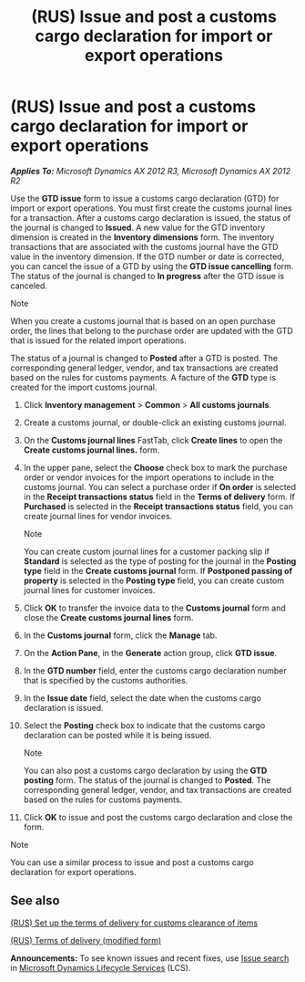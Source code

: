﻿---
title: (RUS) Issue and post a customs cargo declaration for import or export operations
TOCTitle: (RUS) Issue and post a customs cargo declaration for import or export operations
ms:assetid: f1087bae-e61b-44dc-9a27-5080e8deedd6
ms:mtpsurl: https://technet.microsoft.com/en-us/library/JJ733404(v=AX.60)
ms:contentKeyID: 49685271
ms.date: 04/18/2014
mtps_version: v=AX.60
---

# (RUS) Issue and post a customs cargo declaration for import or export operations 


_**Applies To:** Microsoft Dynamics AX 2012 R3, Microsoft Dynamics AX 2012 R2_

Use the **GTD issue** form to issue a customs cargo declaration (GTD) for import or export operations. You must first create the customs journal lines for a transaction. After a customs cargo declaration is issued, the status of the journal is changed to **Issued**. A new value for the GTD inventory dimension is created in the **Inventory dimensions** form. The inventory transactions that are associated with the customs journal have the GTD value in the inventory dimension. If the GTD number or date is corrected, you can cancel the issue of a GTD by using the **GTD issue cancelling** form. The status of the journal is changed to **In progress** after the GTD issue is canceled.


> [!NOTE]
> <P>When you create a customs journal that is based on an open purchase order, the lines that belong to the purchase order are updated with the GTD that is issued for the related import operations.</P>



The status of a journal is changed to **Posted** after a GTD is posted. The corresponding general ledger, vendor, and tax transactions are created based on the rules for customs payments. A facture of the **GTD** type is created for the import customs journal.

1.  Click **Inventory management** \> **Common** \> **All customs journals**.

2.  Create a customs journal, or double-click an existing customs journal.

3.  On the **Customs journal lines** FastTab, click **Create lines** to open the **Create customs journal lines.** form.

4.  In the upper pane, select the **Choose** check box to mark the purchase order or vendor invoices for the import operations to include in the customs journal. You can select a purchase order if **On order** is selected in the **Receipt transactions status** field in the **Terms of delivery** form. If **Purchased** is selected in the **Receipt transactions status** field, you can create journal lines for vendor invoices.
    

    > [!NOTE]
    > <P>You can create custom journal lines for a customer packing slip if <STRONG>Standard</STRONG> is selected as the type of posting for the journal in the <STRONG>Posting type</STRONG> field in the <STRONG>Create customs journal</STRONG> form. If <STRONG>Postponed passing of property</STRONG> is selected in the <STRONG>Posting type</STRONG> field, you can create custom journal lines for customer invoices.</P>



5.  Click **OK** to transfer the invoice data to the **Customs journal** form and close the **Create customs journal lines** form.

6.  In the **Customs journal** form, click the **Manage** tab.

7.  On the **Action Pane**, in the **Generate** action group, click **GTD issue**.

8.  In the **GTD number** field, enter the customs cargo declaration number that is specified by the customs authorities.

9.  In the **Issue date** field, select the date when the customs cargo declaration is issued.

10. Select the **Posting** check box to indicate that the customs cargo declaration can be posted while it is being issued.
    

    > [!NOTE]
    > <P>You can also post a customs cargo declaration by using the <STRONG>GTD posting</STRONG> form. The status of the journal is changed to <STRONG>Posted</STRONG>. The corresponding general ledger, vendor, and tax transactions are created based on the rules for customs payments.</P>



11. Click **OK** to issue and post the customs cargo declaration and close the form.


> [!NOTE]
> <P>You can use a similar process to issue and post a customs cargo declaration for export operations.</P>



## See also

[(RUS) Set up the terms of delivery for customs clearance of items](rus-set-up-the-terms-of-delivery-for-customs-clearance-of-items.md)

[(RUS) Terms of delivery (modified form)](https://technet.microsoft.com/en-us/library/jj733176\(v=ax.60\))

  
**Announcements:** To see known issues and recent fixes, use [Issue search](http://go.microsoft.com/fwlink/?linkid=389258) in [Microsoft Dynamics Lifecycle Services](http://go.microsoft.com/fwlink/?linkid=306505) (LCS).

